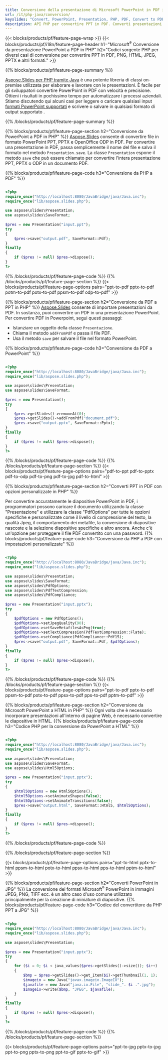 ```yaml
---
title: Conversione della presentazione di Microsoft PowerPoint in PDF in PHP
url: /it/php-java/conversion/
keyslides: "Convert, PowerPoint, Presentation, PHP, PDF, Convert to PDF, PPT to PDF"
description: API PHP per convertire PPT in PDF. Converti presentazioni in JPG, PNG e altri formati in PHP.
---
```


{{< blocks/products/pf/feature-page-wrap >}}
{{< blocks/products/pf/i18n/feature-page-header h1="Microsoft<sup>®</sup> Conversione da presentazione PowerPoint a PDF in PHP" h2="Codici sorgente PHP per diversi casi di conversione per convertire PPT in PDF, PNG, HTML, JPEG, PPTX e altri formati." >}}

{{% blocks/products/pf/feature-page-summary %}}

[Aspose.Slides per PHP tramite Java](https://products.aspose.com/slides/it/php-java/) è una potente libreria di classi on-premise utilizzata per elaborare e lavorare con le presentazioni. È facile per gli sviluppatori convertire PowerPoint in PDF con velocità e precisione. Ottieni i risultati in pochissimo tempo per automatizzare i processi aziendali. Stiamo discutendo qui alcuni casi per leggere o caricare qualsiasi input [formati PowerPoint supportati](https://docs.aspose.com/slides/php-java/supported-file-formats/) e scrivere o salvare in qualsiasi formato di output supportato . 

{{% /blocks/products/pf/feature-page-summary  %}}

{{% blocks/products/pf/feature-page-section  h2="Conversione da PowerPoint a PDF in PHP" %}}
[Aspose.Slides](https://products.aspose.com/slides/it/php-java/) consente di convertire file in formato PowerPoint PPT, PPTX e OpenOffice ODP in PDF. Per convertire una presentazione in PDF, passa semplicemente il nome del file e salva il formato nel metodo `Presentation.save`. La classe `Presentation` espone il metodo `save` che può essere chiamato per convertire l'intera presentazione PPT, PPTX o ODP in un documento PDF.

{{% blocks/products/pf/feature-page-code h3="Conversione da PHP a PDF" %}}

```php

<?php
require_once("http://localhost:8080/JavaBridge/java/Java.inc");
require_once("lib/aspose.slides.php");
 
use aspose\slides\Presentation;
use aspose\slides\SaveFormat;
 
$pres = new Presentation("input.ppt");
try
{
    $pres->save("output.pdf", SaveFormat::Pdf); 
}
finally
{
    if ($pres != null) $pres->dispose();
}
?>
```
{{% /blocks/products/pf/feature-page-code  %}}
{{% /blocks/products/pf/feature-page-section %}}
{{< blocks/products/pf/feature-page-options pairs="ppt-to-pdf pptx-to-pdf potm-to-pdf potx-to-pdf ppsm-to-pdf odp-to-pdf" >}}

{{% blocks/products/pf/feature-page-section  h2="Conversione da PDF a PPT in PHP" %}}
[Aspose.Slides](https://products.aspose.com/slides/it/php-java/) consente di importare presentazioni da PDF. In sostanza, puoi convertire un PDF in una presentazione PowerPoint. Per convertire PDF in Powerpoint, segui questi passaggi:
- Istanziare un oggetto della classe `Presentazione`.
- Chiama il metodo `addFromPdf` e passa il file PDF.
- Usa il metodo `save` per salvare il file nel formato PowerPoint.

{{% blocks/products/pf/feature-page-code h3="Conversione da PDF a PowerPoint" %}}

```php

<?php
require_once("http://localhost:8080/JavaBridge/java/Java.inc");
require_once("lib/aspose.slides.php");
 
use aspose\slides\Presentation;
use aspose\slides\SaveFormat;
 
$pres = new Presentation();
try
{
    $pres->getSlides()->removeAt(0);
    $pres->getSlides()->addFromPdf("document.pdf");
    $pres->save("output.pptx", SaveFormat::Pptx); 
}
finally
{
    if ($pres != null) $pres->dispose();
}
?>
```
{{% /blocks/products/pf/feature-page-code  %}}
{{% /blocks/products/pf/feature-page-section %}}
{{< blocks/products/pf/feature-page-options pairs="pdf-to-ppt pdf-to-pptx pdf-to-odp pdf-to-png pdf-to-jpg pdf-to-html" >}}


{{% blocks/products/pf/feature-page-section  h2="Converti PPT in PDF con opzioni personalizzate in PHP" %}}

Per convertire accuratamente le diapositive PowerPoint in PDF, i programmatori possono caricare il documento utilizzando la classe "Presentazione" e utilizzare la classe "PdfOptions" per tutte le opzioni specifiche e personalizzate come il livello di compressione del testo, la qualità Jpeg, il comportamento dei metafile, la conversione di diapositive nascoste e la selezione diapositive specifiche e altro ancora. Anche c'è un'opzione per proteggere il file PDF convertito con una password.
{{% blocks/products/pf/feature-page-code h3="Conversione da PHP a PDF con impostazioni personalizzate" %}}

```php

<?php
require_once("http://localhost:8080/JavaBridge/java/Java.inc");
require_once("lib/aspose.slides.php");
 
use aspose\slides\Presentation;
use aspose\slides\SaveFormat;
use aspose\slides\PdfOptions;
use aspose\slides\PdfTextCompression;
use aspose\slides\PdfCompliance;
 
$pres = new Presentation("input.pptx");
try
{
    $pdfOptions = new PdfOptions();
    $pdfOptions->setJpegQuality(90);
    $pdfOptions->setSaveMetafilesAsPng(true);
    $pdfOptions->setTextCompression(PdfTextCompression::Flate);
    $pdfOptions->setCompliance(PdfCompliance::Pdf15);
    $pres->save("output.pdf", SaveFormat::Pdf, $pdfOptions);
}
finally
{
    if ($pres != null) $pres->dispose();
}
?>
```
{{% /blocks/products/pf/feature-page-code  %}}
{{% /blocks/products/pf/feature-page-section %}}
{{< blocks/products/pf/feature-page-options pairs="ppt-to-pdf pptx-to-pdf ppsm-to-pdf potx-to-pdf ppsx-to-pdf pps-to-pdf pptm-to-pdf" >}}


{{% blocks/products/pf/feature-page-section  h2="Conversione da Microsoft PowerPoint a HTML in PHP" %}}
Ogni volta che è necessario incorporare presentazioni all'interno di pagine Web, è necessario convertire le diapositive in HTML. 
{{% blocks/products/pf/feature-page-code h3="Codice PHP per la conversione da PowerPoint a HTML" %}}

```php

<?php
require_once("http://localhost:8080/JavaBridge/java/Java.inc");
require_once("lib/aspose.slides.php");
 
use aspose\slides\Presentation;
use aspose\slides\SaveFormat;
use aspose\slides\Html5Options;
 
$pres = new Presentation("input.pptx");
try
{
    $html5Options = new Html5Options();
    $html5Options->setAnimateShapes(false);
    $html5Options->setAnimateTransitions(false);
    $pres->save("output.html", SaveFormat::Html5, $html5Options);
}
finally
{
    if ($pres != null) $pres->dispose();
}
?>
```
{{% /blocks/products/pf/feature-page-code %}}

{{% /blocks/products/pf/feature-page-section %}}

{{< blocks/products/pf/feature-page-options pairs="ppt-to-html pptx-to-html ppsm-to-html potx-to-html ppsx-to-html pps-to-html pptm-to-html" >}}

{{% blocks/products/pf/feature-page-section  h2="Converti PowerPoint in JPG" %}}
La conversione dei formati Microsoft<sup>®</sup> PowerPoint in immagini JPEG, PNG, TIFF ecc. è un altro caso d'uso comune utilizzato principalmente per la creazione di miniature di diapositive. 
{{% blocks/products/pf/feature-page-code h3="Codice del convertitore da PHP PPT a JPG" %}}
```php

<?php
require_once("http://localhost:8080/JavaBridge/java/Java.inc");
require_once("lib/aspose.slides.php");
 
use aspose\slides\Presentation;
 
$pres = new Presentation("input.pptx");
try
{
    for ($i = 0; $i < java_values($pres->getSlides()->size()); $i++)
    {
        $bmp = $pres->getSlides()->get_Item($i)->getThumbnail(1, 1);
        $imageio = new Java("javax.imageio.ImageIO");
        $javafile = new Java("java.io.File", "slide_". $i .".jpg");
        $imageio->write($bmp, "JPEG", $javafile);
    }
}
finally
{
    if ($pres != null) $pres->dispose();
}
?>  
```
{{% /blocks/products/pf/feature-page-code %}}
{{% /blocks/products/pf/feature-page-section %}}

{{< blocks/products/pf/feature-page-options pairs="ppt-to-jpg pptx-to-jpg ppt-to-png pptx-to-png ppt-to-gif pptx-to-gif" >}}